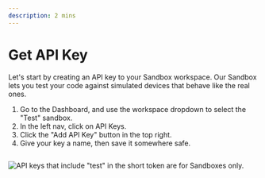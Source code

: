 ```yaml
---
description: 2 mins
---
```


# Get API Key

Let's start by creating an API key to your Sandbox workspace. Our Sandbox lets you test your code against simulated devices that behave like the real ones.&#x20;

1. Go to the Dashboard, and use the workspace dropdown to select the "Test" sandbox.
2. In the left nav, click on API Keys.
3. Click the "Add API Key" button in the top right.&#x20;
4. Give your key a name, then save it somewhere safe.&#x20;

<figure><img src="broken-reference" alt=""><figcaption></figcaption></figure>

![API keys that include "test" in the short token are for Sandboxes only.](<../.gitbook/assets/add (1).png>)
